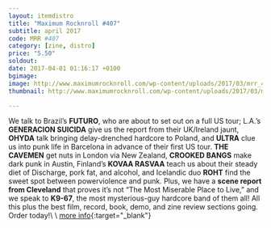 ```yaml
---
layout: itemdistro
title: "Maximum Rocknroll #407"
subtitle: april 2017
code: MRR #407
category: [zine, distro]
price: "5.50"
soldout:
date: 2017-04-01 01:16:17 +0100
bgimage:
image: http://www.maximumrocknroll.com/wp-content/uploads/2017/03/mrr_407_cvr.jpg
thumbnail: http://www.maximumrocknroll.com/wp-content/uploads/2017/03/mrr_407_cvr.jpg

---
```


We talk to Brazil’s **FUTURO**, who are about to set out on a full US tour; L.A.’s **GENERACION SUICIDA** give us the report from their UK/Ireland jaunt, **OHYDA** talk bringing delay-drenched hardcore to Poland, and **ULTRA** clue us into punk life in Barcelona in advance of their first US tour. **THE CAVEMEN** get nuts in London via New Zealand, **CROOKED BANGS** make dark punk in Austin, Finland’s **KOVAA RASVAA** teach us about their steady diet of Discharge, pork fat, and alcohol, and Icelandic duo **ROHT** find the sweet spot between powerviolence and punk. Plus, we have a **scene report from Cleveland** that proves it’s not “The Most Miserable Place to Live,” and we speak to **K9-67**, the most mysterious-guy hardcore band of them all! All this plus the best film, record, book, demo, and zine review sections going. Order today!\\
\\
[more info](http://www.maximumrocknroll.com){:target="_blank"}